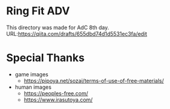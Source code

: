 # Ring Fit ADV
This directory was made for AdC 8th day.
URL:https://qiita.com/drafts/655dbd74d1d5531ec3fa/edit

# Special Thanks
* game images
    * https://pipoya.net/sozai/terms-of-use-of-free-materials/
* human images
    * https://peoples-free.com/
    * https://www.irasutoya.com/
 
   
